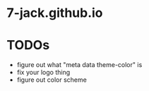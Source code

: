 # 7-jack.github.io

# TODOs
- figure out what "meta data theme-color" is
- fix your logo thing
- figure out color scheme
